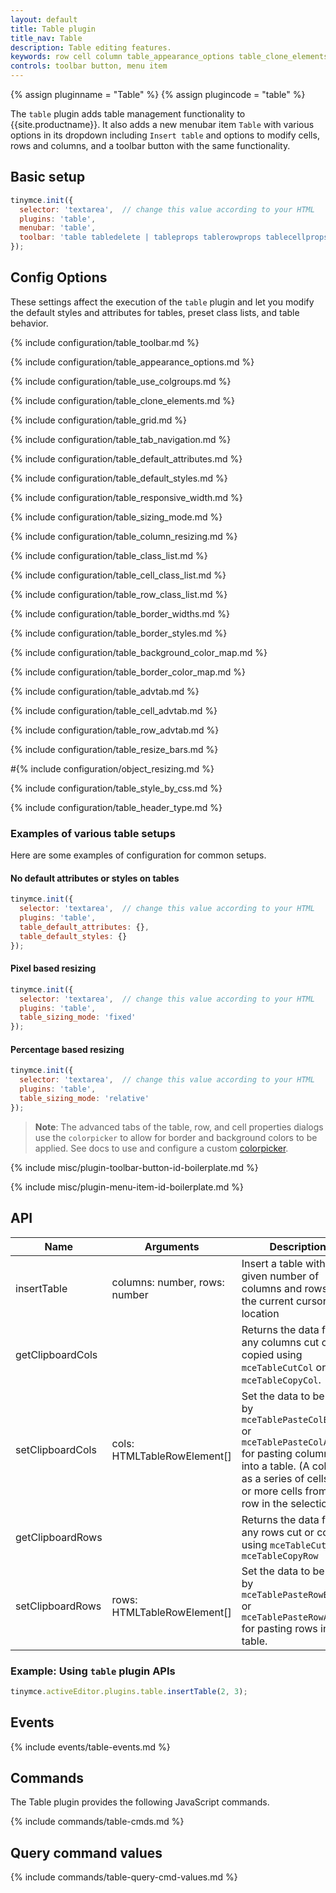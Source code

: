 ```yaml
---
layout: default
title: Table plugin
title_nav: Table
description: Table editing features.
keywords: row cell column table_appearance_options table_clone_elements table_grid table_tab_navigation table_default_attributes table_default_styles table_class_list table_cell_class_list table_row_class_list table_advtab table_cell_advtab table_row_advtab
controls: toolbar button, menu item
---
```


{% assign pluginname = "Table" %}
{% assign plugincode = "table" %}

The `table` plugin adds table management functionality to {{site.productname}}. It also adds a new menubar item `Table` with various options in its dropdown including `Insert table` and options to modify cells, rows and columns, and a toolbar button with the same functionality.

## Basic setup

```js
tinymce.init({
  selector: 'textarea',  // change this value according to your HTML
  plugins: 'table',
  menubar: 'table',
  toolbar: 'table tabledelete | tableprops tablerowprops tablecellprops | tableinsertrowbefore tableinsertrowafter tabledeleterow | tableinsertcolbefore tableinsertcolafter tabledeletecol'
});
```

## Config Options

These settings affect the execution of the `table` plugin and let you modify the default styles and attributes for tables, preset class lists, and table behavior.

{% include configuration/table_toolbar.md %}

{% include configuration/table_appearance_options.md %}

{% include configuration/table_use_colgroups.md %}

{% include configuration/table_clone_elements.md %}

{% include configuration/table_grid.md %}

{% include configuration/table_tab_navigation.md %}

{% include configuration/table_default_attributes.md %}

{% include configuration/table_default_styles.md %}

{% include configuration/table_responsive_width.md %}

{% include configuration/table_sizing_mode.md %}

{% include configuration/table_column_resizing.md %}

{% include configuration/table_class_list.md %}

{% include configuration/table_cell_class_list.md %}

{% include configuration/table_row_class_list.md %}

{% include configuration/table_border_widths.md %}

{% include configuration/table_border_styles.md %}

{% include configuration/table_background_color_map.md %}

{% include configuration/table_border_color_map.md %}

{% include configuration/table_advtab.md %}

{% include configuration/table_cell_advtab.md %}

{% include configuration/table_row_advtab.md %}

{% include configuration/table_resize_bars.md %}

#{% include configuration/object_resizing.md %}

{% include configuration/table_style_by_css.md %}

{% include configuration/table_header_type.md %}

### Examples of various table setups

Here are some examples of configuration for common setups.

#### No default attributes or styles on tables

```js
tinymce.init({
  selector: 'textarea',  // change this value according to your HTML
  plugins: 'table',
  table_default_attributes: {},
  table_default_styles: {}
});
```

#### Pixel based resizing

```js
tinymce.init({
  selector: 'textarea',  // change this value according to your HTML
  plugins: 'table',
  table_sizing_mode: 'fixed'
});
```

#### Percentage based resizing

```js
tinymce.init({
  selector: 'textarea',  // change this value according to your HTML
  plugins: 'table',
  table_sizing_mode: 'relative'
});
```

> **Note**: The advanced tabs of the table, row, and cell properties dialogs use the `colorpicker` to allow for border and background colors to be applied. See docs to use and configure a custom [colorpicker]({{site.baseurl}}/content/user-formatting-options/#textcoloroptions).

{% include misc/plugin-toolbar-button-id-boilerplate.md %}

{% include misc/plugin-menu-item-id-boilerplate.md %}

## API

| Name | Arguments | Description |
|------| ------| ----------- |
| insertTable | columns: number, rows: number | Insert a table with the given number of columns and rows at the current cursor location |
| getClipboardCols |  | Returns the data for any columns cut or copied using `mceTableCutCol` or `mceTableCopyCol`.  |
| setClipboardCols | cols: HTMLTableRowElement[] | Set the data to be used by `mceTablePasteColBefore` or `mceTablePasteColAfter` for pasting columns into a table. (A column as a series of cells. One or more cells from each row in the selection).  |
| getClipboardRows |  | Returns the data for any rows cut or copied using `mceTableCutRow` or `mceTableCopyRow` |
| setClipboardRows | rows: HTMLTableRowElement[] | Set the data to be used by `mceTablePasteRowBefore` or `mceTablePasteRowAfter` for pasting rows into a table. |

### Example: Using `table` plugin APIs

```js
tinymce.activeEditor.plugins.table.insertTable(2, 3);
```

## Events

{% include events/table-events.md %}

## Commands

The Table plugin provides the following JavaScript commands.

{% include commands/table-cmds.md %}

## Query command values

{% include commands/table-query-cmd-values.md %}
